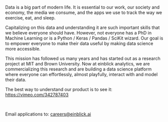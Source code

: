 Data is a big part of modern life. It is essential to our work, our society and economy, the media we consume, and the apps we use to track the way we exercise, eat, and sleep.

Capitalizing on this data and understanding it are such important skills that we believe everyone should have. However, not everyone has a PhD in Machine Learning or is a Python / Keras / Pandas / SciKit wizard. Our goal is to empower everyone to make their data useful by making data science more accessible. 

This mission has followed us many years and has started out as a research project at MIT and Brown University. Now at einblick analytics, we are commercializing this research and are building a data science platform where everyone can effortlessly, almost playfully, interact with and model their data. 

The best way to understand our product is to see it: https://vimeo.com/342787403

<br/>

Email applications to: <careers@einblick.ai>
